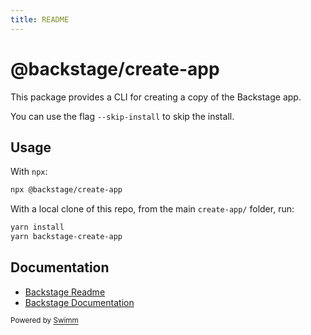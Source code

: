 ```yaml
---
title: README
---
```

# @backstage/create-app

This package provides a CLI for creating a copy of the Backstage app.

You can use the flag `--skip-install` to skip the install.

## Usage

With `npx`:

```sh
npx @backstage/create-app
```

With a local clone of this repo, from the main `create-app/` folder, run:

```sh
yarn install
yarn backstage-create-app
```

## Documentation

- [Backstage Readme](https://github.com/backstage/backstage/blob/master/README.md)
- [Backstage Documentation](https://backstage.io/docs/)

<SwmMeta version="3.0.0"><sup>Powered by [Swimm](https://app.swimm.io/)</sup></SwmMeta>
